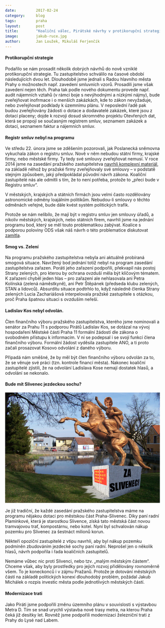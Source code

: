 ```yaml
---
date:         2017-02-24
category:     blog
tags:         praha
layout:       post
title:        "Koaliční válec, Pirátské návrhy v protikorupční strategii a senátor Kos zůstává ve finančním výboru." 
image:        jakub-ruce.jpg
author:       Jan Loužek, Mikuláš Ferjenčík
---
```


#### Protikorupční strategie

Podařilo se nám prosadit několik dobrých návrhů do nově vzniklé protikorupční strategie. Tu zastupitelstvo schválilo na časové období následujících dvou let. Dlouhodobě jsme jednali s Radou hlavního města Prahy o možnostech např. zavedení smluvních vzorů. Prosadili jsme však zavedení nejen těch. Praha tak podle nového dokumentu provede např. audit nájemních vztahů (v rámci boje s nevýhodnými a nízkými nájmy), bude zveřejňovat inofrmace i o menších zakázkách, kde to zákon nevyžaduje, nebo zveřejňovat podklady k územnímu plánu. V neposlední řadě pak budou zveřejňovány žádosti o dotace a dodavatelé zakázek, které jsou z dotací placeny; dojde k rozvoji dosud skromného projektu Otevřených dat, která se propojí se současným registrem smluv, seznamem zakázek a dotací, seznamem faktur a nájemních smluv.

#### Registr smluv nebyl na programu

Ve středu 22. února jsme se zděšením pozorovali, jak Poslanecká sněmovna vykuchala zákon o registru smluv. Nově v něm nebudou státní firmy, krajské firmy, nebo městské firmy. Ty tedy své smlouvy zveřejňovat nemusí. V roce 2014 jsme na zasedání pražského zastupitelstva [navrhli komplexní materiál](https://praha.pirati.cz/assets/pdf/3110.pdf), na základě něhož by pražské firmy zveřejňovaly své smlouvy – v podstatě stejným způsobem, jaký předpokládal původní návrh zákona. Koaliční zastupitelé nás ale odmítli s tím, že to není potřeba, protože to „přeci bude v Registru smluv“.

V městských, krajských a státních firmách jsou velmi často rozdělovány astronomické odměny loajálním politikům. Nebudou-li smlouvy o těchto odměnách veřejné, bude dále kvést systém politických trafik.

Protože se nám nelíbílo, že mají být v registru smluv jen smlouvy úřadů, a nikoliv městských, krajských, nebo státních firem, navrhli jsme na jednání programu bod, který se měl touto problematikou zabývat. Koalice s podporou poloviny ODS však náš návrh o této problematice diskutovat [zamítla](https://twitter.com/piratipraha/status/834704980376481792). 

#### Smog vs. Zelení

Na programu pražského zastupitelstva nebyla ani aktuálně probíraná smogová situace. Navržený bod jednání totiž nebyl na program zasedání zastupitelstva zařazen. Poráti jeho zařazení podpořili, překvapil nás postoj Strany zelených, pro kterou by ochrana ovzduší měla být klíčovým tématem. K zařazení chyběl jeden hlas – pro zařazení ale nehlasovala ani Petra Kolínská (zelená náměstkyně), ani Petr Štěpánek (předseda klubu zelených, STAN a lidovců). Absurditu situace podtrhlo to, když následně členka Strany zelených Lucia Zachariášová interpelovala pražské zastupitele s otázkou, proč Praha špatnou situaci s ovzduším neřeší. 

#### Ladislav Kos nebyl odvolán.

Člen finančního výboru pražského zastupitelstva, kterého jsme nominovali a senátor za Prahu 11 s podporou Pirátů Ladislav Kos, se dotázal na vývoj hospodaření Městské části Praha 11 formální žádostí dle zákona o svobodném přístupu k informacím. V ní se podepsal i se svojí funkcí člena finančního výboru. Formální žádost vyděsila zastupitele ANO, a ti proto začali prosazovat Kosovo odvolání z daného výboru.

Připadá nám směšné, že by měl být člen finančního výboru odvolán za to, že se věnuje své práci (tzn. kontrole financí města). Nakonec koaliční zastupitelé zjistili, že na odvolání Ladislava Kose nemají dostatek hlasů, a odvolání se nekonalo.

#### Bude mít Slivenec jezdeckou sochu?

![Bude mít Slivenec takovouto sochu?](/assets/img/posts/za-slivenec.jpg "Socha radní Jany Plamínkové ve Slivenci")

Je již tradiční, že každé zasedání pražského zastupitelstva máme na programu nějakou dotaci pro městskou část Praha-Slivenec. Díky paní radní Plamínkové, která je starostkou Slivence, získá tato městská část novou tramvajovou trať, kompostárnu, nebo kotel. Nyní byl schvalován nákup pozemku pro Slivenec za šestnáct milionů korun. 

Někteří opoziční zastupitelé z vtipu navrhli, aby byl nákup pozemku podmíněn zbudováním jezdecké sochy paní radní. Neprošel  jen o několik hlasů, návrh podpořila i řada koaličních zastupitelů. 

Nemáme vůbec nic proti Slivenci, nebo tzv. „malým městským částem“. Chceme však, aby byly prostředky pro jejich rozvoj přidělovány rovnoměrně všem.  To je koneckonců i v zájmu Pražanů. Protože je dotování městských částí na základě politických konexí dlouhodobý problém, požádal Jakub Michálek o rozpis investic města podle jednotlivých městských částí. 

#### Modernizace trati

Jako Piráti jsme podpořili změnu územního plánu v souvislosti s výstavbou Metra D. Tím se snad urychlí výstavba nové trasy metra, na kterou Praha čeká již desítky let. Rovněž jsme podpořili modernizaci železniční trati z Prahy do Lysé nad Labem. 
